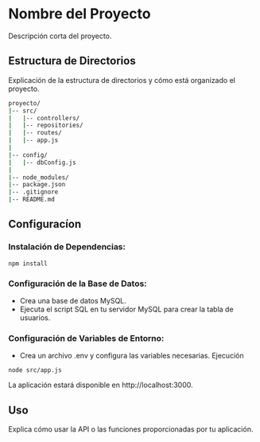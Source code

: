 # Nombre del Proyecto

Descripción corta del proyecto.

## Estructura de Directorios

Explicación de la estructura de directorios y cómo está organizado el proyecto.

```bash
proyecto/
|-- src/
|   |-- controllers/
|   |-- repositories/
|   |-- routes/
|   |-- app.js
|
|-- config/
|   |-- dbConfig.js
|
|-- node_modules/
|-- package.json
|-- .gitignore
|-- README.md

```

## Configuracíon

### Instalación de Dependencias:

```npm install```

### Configuración de la Base de Datos:

- Crea una base de datos MySQL.
- Ejecuta el script SQL en tu servidor MySQL para crear la tabla de usuarios.

### Configuración de Variables de Entorno:

- Crea un archivo .env y configura las variables necesarias.
Ejecución

```node src/app.js```

La aplicación estará disponible en http://localhost:3000.

## Uso
Explica cómo usar la API o las funciones proporcionadas por tu aplicación.
